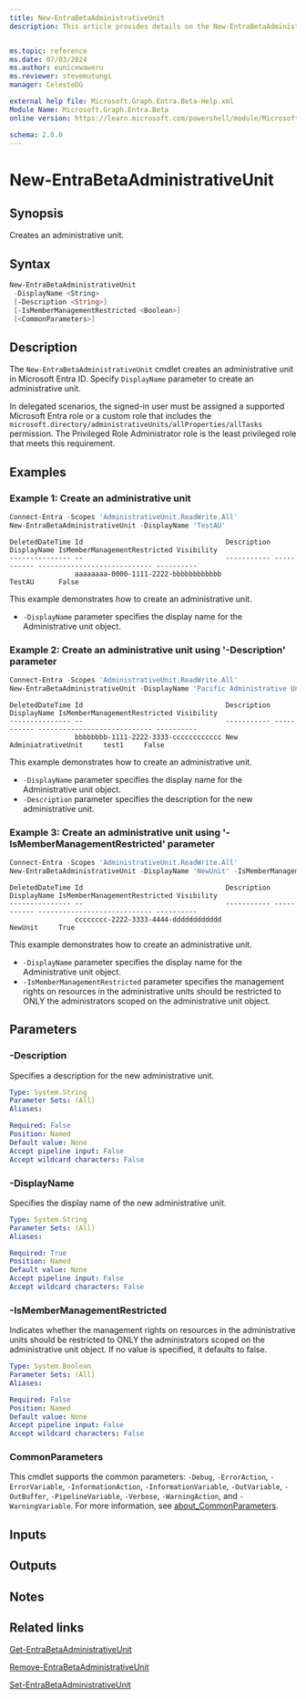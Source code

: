 ```yaml
---
title: New-EntraBetaAdministrativeUnit
description: This article provides details on the New-EntraBetaAdministrativeUnit command.


ms.topic: reference
ms.date: 07/03/2024
ms.author: eunicewaweru
ms.reviewer: stevemutungi
manager: CelesteDG

external help file: Microsoft.Graph.Entra.Beta-Help.xml
Module Name: Microsoft.Graph.Entra.Beta
online version: https://learn.microsoft.com/powershell/module/Microsoft.Graph.Entra.Beta/New-EntraBetaAdministrativeUnit

schema: 2.0.0
---
```


# New-EntraBetaAdministrativeUnit

## Synopsis

Creates an administrative unit.

## Syntax

```powershell
New-EntraBetaAdministrativeUnit
 -DisplayName <String>
 [-Description <String>]
 [-IsMemberManagementRestricted <Boolean>]
 [<CommonParameters>]
```

## Description

The `New-EntraBetaAdministrativeUnit` cmdlet creates an administrative unit in Microsoft Entra ID. Specify `DisplayName` parameter to create an administrative unit.

In delegated scenarios, the signed-in user must be assigned a supported Microsoft Entra role or a custom role that includes the `microsoft.directory/administrativeUnits/allProperties/allTasks` permission. The Privileged Role Administrator role is the least privileged role that meets this requirement.

## Examples

### Example 1: Create an administrative unit

```powershell
Connect-Entra -Scopes 'AdministrativeUnit.ReadWrite.All'
New-EntraBetaAdministrativeUnit -DisplayName 'TestAU'
```

```Output
DeletedDateTime Id                                   Description DisplayName IsMemberManagementRestricted Visibility
--------------- --                                   ----------- ----------- ---------------------------- ----------
                aaaaaaaa-0000-1111-2222-bbbbbbbbbbbb             TestAU      False
```

This example demonstrates how to create an administrative unit.

- `-DisplayName` parameter specifies the display name for the Administrative unit object.

### Example 2: Create an administrative unit using '-Description' parameter

```powershell
Connect-Entra -Scopes 'AdministrativeUnit.ReadWrite.All'
New-EntraBetaAdministrativeUnit -DisplayName 'Pacific Administrative Unit' -Description 'Administrative Unit for Pacific region'
```

```Output
DeletedDateTime Id                                   Description DisplayName IsMemberManagementRestricted Visibility
--------------- --                                   ----------- ----------- ---------------------------- ----------
                bbbbbbbb-1111-2222-3333-cccccccccccc New AdminiatrativeUnit     test1     False
```

This example demonstrates how to create an administrative unit.

- `-DisplayName` parameter specifies the display name for the Administrative unit object.
- `-Description` parameter specifies the description for the new administrative unit.

### Example 3: Create an administrative unit using '-IsMemberManagementRestricted' parameter

```powershell
Connect-Entra -Scopes 'AdministrativeUnit.ReadWrite.All'
New-EntraBetaAdministrativeUnit -DisplayName 'NewUnit' -IsMemberManagementRestricted $True
```

```Output
DeletedDateTime Id                                   Description DisplayName IsMemberManagementRestricted Visibility
--------------- --                                   ----------- ----------- ---------------------------- ----------
                cccccccc-2222-3333-4444-dddddddddddd             NewUnit     True
```

This example demonstrates how to create an administrative unit.

- `-DisplayName` parameter specifies the display name for the Administrative unit object.
- `-IsMemberManagementRestricted` parameter specifies the management rights on resources in the administrative units should be restricted to ONLY the administrators scoped on the administrative unit object.

## Parameters

### -Description

Specifies a description for the new administrative unit.

```yaml
Type: System.String
Parameter Sets: (All)
Aliases:

Required: False
Position: Named
Default value: None
Accept pipeline input: False
Accept wildcard characters: False
```

### -DisplayName

Specifies the display name of the new administrative unit.

```yaml
Type: System.String
Parameter Sets: (All)
Aliases:

Required: True
Position: Named
Default value: None
Accept pipeline input: False
Accept wildcard characters: False
```

### -IsMemberManagementRestricted

Indicates whether the management rights on resources in the administrative units should be restricted to ONLY the administrators scoped on the administrative unit object.
If no value is specified, it defaults to false.

```yaml
Type: System.Boolean
Parameter Sets: (All)
Aliases:

Required: False
Position: Named
Default value: None
Accept pipeline input: False
Accept wildcard characters: False
```

### CommonParameters

This cmdlet supports the common parameters: `-Debug`, `-ErrorAction`, `-ErrorVariable`, `-InformationAction`, `-InformationVariable`, `-OutVariable`, `-OutBuffer`, `-PipelineVariable`, `-Verbose`, `-WarningAction`, and `-WarningVariable`. For more information, see [about_CommonParameters](https://go.microsoft.com/fwlink/?LinkID=113216).

## Inputs

## Outputs

## Notes

## Related links

[Get-EntraBetaAdministrativeUnit](Get-EntraBetaAdministrativeUnit.md)

[Remove-EntraBetaAdministrativeUnit](Remove-EntraBetaAdministrativeUnit.md)

[Set-EntraBetaAdministrativeUnit](Set-EntraBetaAdministrativeUnit.md)
